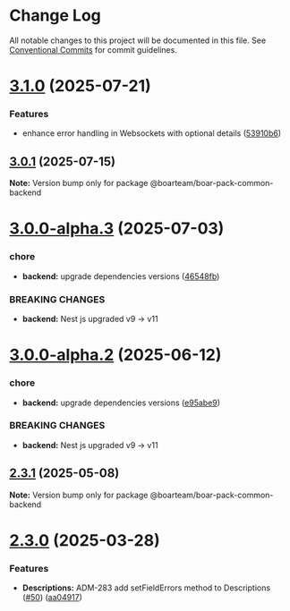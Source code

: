 # Change Log

All notable changes to this project will be documented in this file.
See [Conventional Commits](https://conventionalcommits.org) for commit guidelines.

# [3.1.0](https://github.com/boarteam/boar-pack/compare/@boarteam/boar-pack-common-backend@3.0.1...@boarteam/boar-pack-common-backend@3.1.0) (2025-07-21)


### Features

* enhance error handling in Websockets with optional details ([53910b6](https://github.com/boarteam/boar-pack/commit/53910b68213c6487b96592b7a98652ed1a58980b))





## [3.0.1](https://github.com/boarteam/boar-pack/compare/@boarteam/boar-pack-common-backend@3.0.0...@boarteam/boar-pack-common-backend@3.0.1) (2025-07-15)

**Note:** Version bump only for package @boarteam/boar-pack-common-backend





# [3.0.0-alpha.3](https://github.com/boarteam/boar-pack/compare/@boarteam/boar-pack-common-backend@2.3.1...@boarteam/boar-pack-common-backend@3.0.0-alpha.3) (2025-07-03)


### chore

* **backend:** upgrade dependencies versions ([46548fb](https://github.com/boarteam/boar-pack/commit/46548fb536b647a575066ff8bbb83968c34d1b48))


### BREAKING CHANGES

* **backend:** Nest js upgraded v9 -> v11





# [3.0.0-alpha.2](https://github.com/boarteam/boar-pack/compare/@boarteam/boar-pack-common-backend@2.3.1...@boarteam/boar-pack-common-backend@3.0.0-alpha.2) (2025-06-12)


### chore

* **backend:** upgrade dependencies versions ([e95abe9](https://github.com/boarteam/boar-pack/commit/e95abe918e69b0d5d3e3676603b8d42379918a54))


### BREAKING CHANGES

* **backend:** Nest js upgraded v9 -> v11





## [2.3.1](https://github.com/boarteam/boar-pack/compare/@boarteam/boar-pack-common-backend@2.3.0...@boarteam/boar-pack-common-backend@2.3.1) (2025-05-08)

**Note:** Version bump only for package @boarteam/boar-pack-common-backend





# [2.3.0](https://github.com/boarteam/boar-pack/compare/@boarteam/boar-pack-common-backend@2.2.0...@boarteam/boar-pack-common-backend@2.3.0) (2025-03-28)


### Features

* **Descriptions:** ADM-283 add setFieldErrors method to Descriptions ([#50](https://github.com/boarteam/boar-pack/issues/50)) ([aa04917](https://github.com/boarteam/boar-pack/commit/aa04917082aabc31bdeb741a1a3a2b78da8e9f40))
